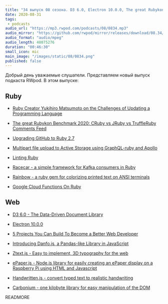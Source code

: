 ```yaml
---
title: "34 выпуск 08 сезона. D3 6.0, Electron 10.0.0, The great Rubykon Benchmark 2020, Racecar, Danfo.js, Ztext.js, ePaper.js и прочее"
date: 2020-08-31
tags:
 - podcasts
audio_url: "https://mp3.rwpod.com/podcasts/08/0834.mp3"
audio_mirror: "https://github.com/rwpod/mirror/releases/download/08.34/0834.mp3"
audio_format: "audio/mpeg"
audio_length: 48075276
duration: "00:46:30"
small_icon: mic
main_image: "/images/static/08/0834.png"
published: false
---
```


Добрый день уважаемые слушатели. Представляем новый выпуск подкаста RWpod. В этом выпуске:

## Ruby

 - [Ruby Creator Yukihiro Matsumoto on the Challenges of Updating a Programming Language](https://thenewstack.io/ruby-creator-yukihiro-matsumoto-on-the-challenges-of-updating-a-programming-language/)
 - [The great Rubykon Benchmark 2020: CRuby vs JRuby vs TruffleRuby Comments Feed](https://pragtob.wordpress.com/2020/08/24/the-great-rubykon-benchmark-2020-cruby-vs-jruby-vs-truffleruby/)
 - [Upgrading GitHub to Ruby 2.7](https://github.blog/2020-08-25-upgrading-github-to-ruby-2-7/)


 - [Multipart file upload to Active Storage using GraphQL-ruby and Apollo](https://www.abhaynikam.me/posts/active-storage-multipart-file-upload-graphql-ruby/)
 - [Linting Ruby](https://kevindeisz.com/2020/08/28/linting-ruby.html)
 - [Racecar - a simple framework for Kafka consumers in Ruby](https://github.com/zendesk/racecar)
 - [Rainbow - a ruby gem for colorizing printed text on ANSI terminals](https://github.com/sickill/rainbow)
 - [Google Cloud Functions On Ruby](https://docs.google.com/forms/d/e/1FAIpQLSfEgsbch9pCO52W1fLFdmIibCLhB_eU7MTzZWX4E2PfOvwa2w/viewform)

## Web

 - [D3 6.0 - The Data-Driven Document Library](https://github.com/d3/d3/releases/tag/v6.0.0)
 - [Electron 10.0.0](https://www.electronjs.org/blog/electron-10-0)
 - [5 Projects You Can Build To Become a Better Web Developer](https://dev.to/liviufromendtest/5-projects-you-can-build-to-become-a-better-web-developer-221i)


 - [Introducing Danfo.js, a Pandas-like Library in JavaScript](https://blog.tensorflow.org/2020/08/introducing-danfo-js-pandas-like-library-in-javascript.html?linkId=98080391)
 - [Ztext.js - Easy to implement, 3D typography for the web](https://bennettfeely.com/ztext/)
 - [ePaper.js - Node.js library for easily creating an ePaper display on a Raspberry Pi using HTML and Javascript](https://github.com/samsonmking/epaper.js)
 - [Handwritten.js - convert typed text to realistic handwriting](https://github.com/alias-rahil/handwritten.js)
 - [Carbonium - one kilobyte library for easy manipulation of the DOM](https://github.com/edwinm/carbonium)

READMORE
